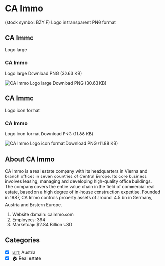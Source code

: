 # CA Immo
 (stock symbol: BZY.F) Logo in transparent PNG format

## CA Immo
 Logo large

### CA Immo
 Logo large Download PNG (30.63 KB)

![CA Immo
 Logo large Download PNG (30.63 KB)](/img/orig/BZY.F_BIG-162424b1.png)

## CA Immo
 Logo icon format

### CA Immo
 Logo icon format Download PNG (11.88 KB)

![CA Immo
 Logo icon format Download PNG (11.88 KB)](/img/orig/BZY.F-d249d6c7.png)

## About CA Immo


CA Immo is a real estate company with its headquarters in Vienna and branch offices in seven countries of Central Europe. Its core business involves leasing, managing and developing high-quality office buildings. The company covers the entire value chain in the field of commercial real estate, based on a high degree of in-house construction expertise. Founded in 1987, CA Immo controls property assets of around  4.5 bn in Germany, Austria and Eastern Europe.

1. Website domain: caimmo.com
2. Employees: 394
3. Marketcap: $2.84 Billion USD


## Categories
- [x] 🇦🇹 Austria
- [x] 🏠 Real estate
